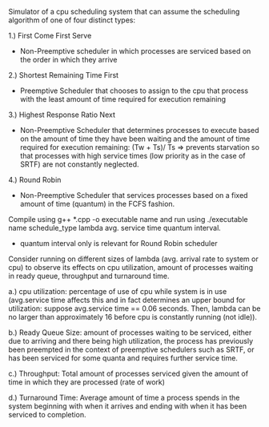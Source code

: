 Simulator of a cpu scheduling system that can assume the scheduling algorithm of one of four distinct types:

1.) First Come First Serve
  - Non-Preemptive scheduler in which processes are serviced based on the order in which they arrive
  
2.) Shortest Remaining Time First
  - Preemptive Scheduler that chooses to assign to the cpu that process with the least amount of time required for execution remaining
  
3.) Highest Response Ratio Next
  - Non-Preemptive Scheduler that determines processes to execute based on the amount of time they have been waiting and the amount of
    time required for execution remaining: (Tw + Ts)/ Ts => prevents starvation so that processes with high service times (low priority
    as in the case of SRTF) are not constantly neglected.
    
4.) Round Robin
  - Non-Preemptive Scheduler that services processes based on a fixed amount of time (quantum) in the FCFS fashion.

Compile using g++ *.cpp -o executable name and run using ./executable name schedule_type lambda avg. service time  quantum interval.
- quantum interval only is relevant for Round Robin scheduler

Consider running on different sizes of lambda (avg. arrival rate to system or cpu) to observe its effects on cpu utilization,
amount of processes waiting in ready queue, throughput and turnaround time.

  a.) cpu utilization: percentage of use of cpu while system is in use (avg.service time affects this and in fact determines an upper bound for utilization: suppose avg.service time == 0.06 seconds. Then, lambda can be no larger than approximately 16 before cpu is constantly running (not idle)).
      
  b.) Ready Queue Size: amount of processes waiting to be serviced, either due to arriving and there being high utilization, the process
      has previously been preempted in the context of preemptive schedulers such as SRTF, or has been serviced for some quanta and requires further service time.
      
  c.) Throughput: Total amount of processes serviced given the amount of time in which they are processed (rate of work)
  
  d.) Turnaround Time: Average amount of time a process spends in the system beginning with when it arrives and ending with when it has
      been serviced to completion.
